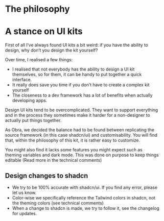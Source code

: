 # The philosophy

# A stance on UI kits

First of all I’ve always found UI kits a bit weird: if you have the ability to design, why don’t you design the kit yourself?

Over time, I realised a few things:

- I realised that not everybody has the ability to design a UI kit themselves, so for them, it can be handy to put together a quick interface.
- It really does save you time if you don’t have to create a complex kit yourself
- The closeness to a dev framework has a lot of benefits when actually developing apps.

Design UI kits tend to be overcomplicated. They want to support everything and in the process they sometimes make it harder for a non-designer to actually put things together.

As Obra, we decided the balance had to be found between replicating the source framework (in this case shadcn/ui) and customisability. You will find that, within the philosophy of this kit, it is rather easy to customize.

You might also find it lacks some features you might expect such as theming variables and dark mode. This was done on purpose to keep things editable (Read more in the technical comments)

## Design changes to shadcn

- We try to be 100% accurate with shadcn/ui. If you find any error, please let us know.
- Color-wise we specifically reference the Tailwind colors in shadcn, not the theming colors (see technical comments)
- When a change to shadcn is made, we try to follow it, see the changelog for updates.
